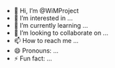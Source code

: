 - 👋 Hi, I’m @WiMProject
- 👀 I’m interested in ...
- 🌱 I’m currently learning ...
- 💞️ I’m looking to collaborate on ...
- 📫 How to reach me ...
- 😄 Pronouns: ...
- ⚡ Fun fact: ...

<!---
WiMProject/WiMProject is a ✨ special ✨ repository because its `README.md` (this file) appears on your GitHub profile.
You can click the Preview link to take a look at your changes.
--->
